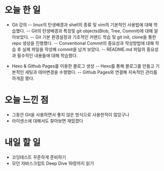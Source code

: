 # 오늘 한 일
- Git 강의 
-- linux의 탄생배경과 shell의 종류 및 vim의 기본적인 사용법에 대해 학습했다.
-- Git의 탄생배경과 특징및 git objects(Blob, Tree, Commit)에 대해 알아보았다.
-- Git 기본 환경설정과  기초적인 커맨드 학습 및 git init, clone을 통한 repo 생성을 진행했다.
-- Conventional Commit의 중요성과 작성방법에 대해 학습 후 실제 파일을 작성해 commit을 남겨 보았다.
-- README.md 파일의 중요성과 필수적인 내용들에 대해 학습했다.

- Hexo & Github Pages를 이용한 블로그 생성
-- Hexo를 통해 블로그를 만들고 기본적인 세팅과 테마변경을 수행했다.
-- Github Pages와 연결해 지속적인 관리를 하게끔 했다.

# 오늘 느낀 점
- 그동안 Git을 사용하면서 좋지 않은 방식으로 사용한적이 많았구나
- 라이센스에 대해서도 찾아보면 재밌겠다

# 내일 할 일
- 코딩테스트 꾸준하게 준비하기
- 모던 자바스크립트 Deep Dive 19장까지 읽기


